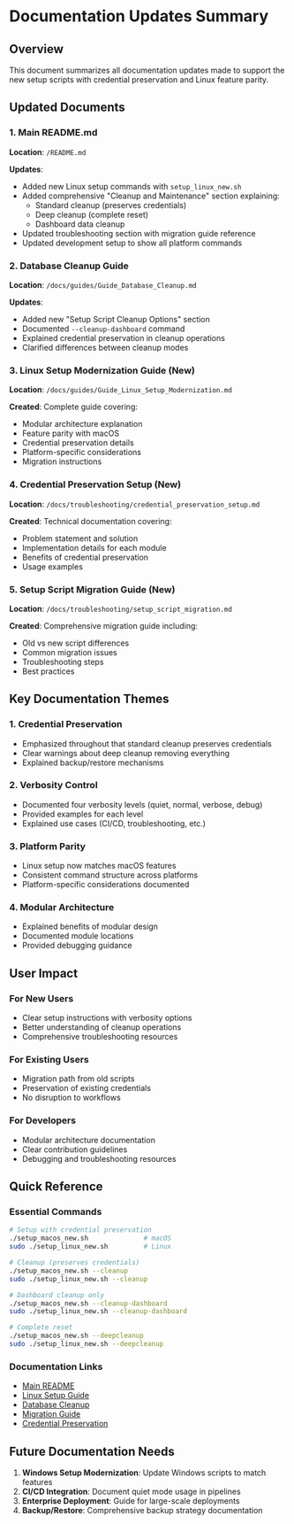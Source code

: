 # Documentation Updates Summary

## Overview
This document summarizes all documentation updates made to support the new setup scripts with credential preservation and Linux feature parity.

## Updated Documents

### 1. Main README.md
**Location**: `/README.md`

**Updates**:
- Added new Linux setup commands with `setup_linux_new.sh`
- Added comprehensive "Cleanup and Maintenance" section explaining:
  - Standard cleanup (preserves credentials)
  - Deep cleanup (complete reset)
  - Dashboard data cleanup
- Updated troubleshooting section with migration guide reference
- Updated development setup to show all platform commands

### 2. Database Cleanup Guide
**Location**: `/docs/guides/Guide_Database_Cleanup.md`

**Updates**:
- Added new "Setup Script Cleanup Options" section
- Documented `--cleanup-dashboard` command
- Explained credential preservation in cleanup operations
- Clarified differences between cleanup modes

### 3. Linux Setup Modernization Guide (New)
**Location**: `/docs/guides/Guide_Linux_Setup_Modernization.md`

**Created**: Complete guide covering:
- Modular architecture explanation
- Feature parity with macOS
- Credential preservation details
- Platform-specific considerations
- Migration instructions

### 4. Credential Preservation Setup (New)
**Location**: `/docs/troubleshooting/credential_preservation_setup.md`

**Created**: Technical documentation covering:
- Problem statement and solution
- Implementation details for each module
- Benefits of credential preservation
- Usage examples

### 5. Setup Script Migration Guide (New)
**Location**: `/docs/troubleshooting/setup_script_migration.md`

**Created**: Comprehensive migration guide including:
- Old vs new script differences
- Common migration issues
- Troubleshooting steps
- Best practices

## Key Documentation Themes

### 1. Credential Preservation
- Emphasized throughout that standard cleanup preserves credentials
- Clear warnings about deep cleanup removing everything
- Explained backup/restore mechanisms

### 2. Verbosity Control
- Documented four verbosity levels (quiet, normal, verbose, debug)
- Provided examples for each level
- Explained use cases (CI/CD, troubleshooting, etc.)

### 3. Platform Parity
- Linux setup now matches macOS features
- Consistent command structure across platforms
- Platform-specific considerations documented

### 4. Modular Architecture
- Explained benefits of modular design
- Documented module locations
- Provided debugging guidance

## User Impact

### For New Users
- Clear setup instructions with verbosity options
- Better understanding of cleanup operations
- Comprehensive troubleshooting resources

### For Existing Users
- Migration path from old scripts
- Preservation of existing credentials
- No disruption to workflows

### For Developers
- Modular architecture documentation
- Clear contribution guidelines
- Debugging and troubleshooting resources

## Quick Reference

### Essential Commands
```bash
# Setup with credential preservation
./setup_macos_new.sh              # macOS
sudo ./setup_linux_new.sh         # Linux

# Cleanup (preserves credentials)
./setup_macos_new.sh --cleanup
sudo ./setup_linux_new.sh --cleanup

# Dashboard cleanup only
./setup_macos_new.sh --cleanup-dashboard
sudo ./setup_linux_new.sh --cleanup-dashboard

# Complete reset
./setup_macos_new.sh --deepcleanup
sudo ./setup_linux_new.sh --deepcleanup
```

### Documentation Links
- [Main README](../../README.md)
- [Linux Setup Guide](Guide_Linux_Setup_Modernization.md)
- [Database Cleanup](Guide_Database_Cleanup.md)
- [Migration Guide](../troubleshooting/setup_script_migration.md)
- [Credential Preservation](../troubleshooting/credential_preservation_setup.md)

## Future Documentation Needs

1. **Windows Setup Modernization**: Update Windows scripts to match features
2. **CI/CD Integration**: Document quiet mode usage in pipelines
3. **Enterprise Deployment**: Guide for large-scale deployments
4. **Backup/Restore**: Comprehensive backup strategy documentation
